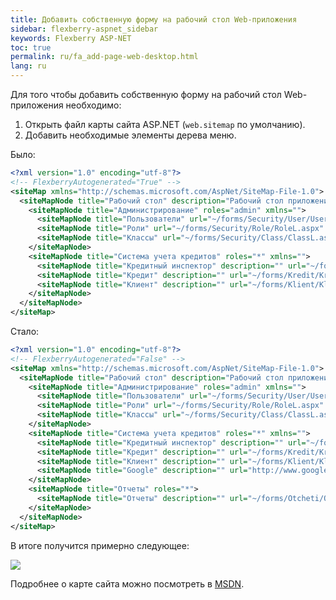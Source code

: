 ```yaml
---
title: Добавить собственную форму на рабочий стол Web-приложения 
sidebar: flexberry-aspnet_sidebar
keywords: Flexberry ASP-NET
toc: true
permalink: ru/fa_add-page-web-desktop.html
lang: ru
---
```


Для того чтобы добавить собственную форму на рабочий стол Web-приложения необходимо:

1. Открыть файл карты сайта ASP.NET (`web.sitemap` по умолчанию).
2. Добавить необходимые элементы дерева меню.

Было:

```xml
<?xml version="1.0" encoding="utf-8"?>
<!-- FlexberryAutogenerated="True" -->
<siteMap xmlns="http://schemas.microsoft.com/AspNet/SiteMap-File-1.0">
  <siteMapNode title="Рабочий стол" description="Рабочий стол приложения" url="~/Default.aspx" roles="*">
    <siteMapNode title="Администрирование" roles="admin" xmlns="">
      <siteMapNode title="Пользователи" url="~/forms/Security/User/UserL.aspx" />
      <siteMapNode title="Роли" url="~/forms/Security/Role/RoleL.aspx" />
      <siteMapNode title="Классы" url="~/forms/Security/Class/ClassL.aspx" />
    </siteMapNode>
    <siteMapNode title="Система учета кредитов" roles="*" xmlns="">
      <siteMapNode title="Кредитный инспектор" description="" url="~/forms/KreditnyjInspektor/KreditnyjInspektorL.aspx" />
      <siteMapNode title="Кредит" description="" url="~/forms/Kredit/KreditL.aspx" />
      <siteMapNode title="Клиент" description="" url="~/forms/Klient/KlientL.aspx" />
    </siteMapNode>
  </siteMapNode>
</siteMap>
```

Стало:

```xml
<?xml version="1.0" encoding="utf-8"?>
<!-- FlexberryAutogenerated="False" -->
<siteMap xmlns="http://schemas.microsoft.com/AspNet/SiteMap-File-1.0">
  <siteMapNode title="Рабочий стол" description="Рабочий стол приложения" url="~/Default.aspx" roles="*">
    <siteMapNode title="Администрирование" roles="admin" xmlns="">
      <siteMapNode title="Пользователи" url="~/forms/Security/User/UserL.aspx" />
      <siteMapNode title="Роли" url="~/forms/Security/Role/RoleL.aspx" />
      <siteMapNode title="Классы" url="~/forms/Security/Class/ClassL.aspx" />
    </siteMapNode>
    <siteMapNode title="Система учета кредитов" roles="*" xmlns="">
      <siteMapNode title="Кредитный инспектор" description="" url="~/forms/KreditnyjInspektor/KreditnyjInspektorL.aspx" />
      <siteMapNode title="Кредит" description="" url="~/forms/Kredit/KreditL.aspx" />
      <siteMapNode title="Клиент" description="" url="~/forms/Klient/KlientL.aspx" />
      <siteMapNode title="Google" description="" url="http://www.google.com" roles="*" />
    </siteMapNode>
    <siteMapNode title="Отчеты" roles="*">
      <siteMapNode title="Отчеты" description="" url="~/forms/Otcheti/Otcheti.aspx" />
    </siteMapNode>
  </siteMapNode>
</siteMap>
```

В итоге получится примерно следующее:

![](/images/pages/products/flexberry-aspnet/web-desktop-plus.png)

Подробнее о карте сайта можно посмотреть в [MSDN](http://msdn.microsoft.com/ru-ru/library/yy2ykkab%28v=vs.100%29.aspx).
